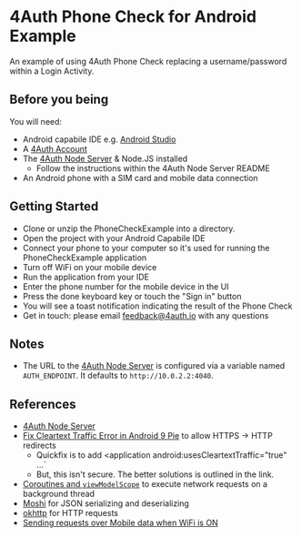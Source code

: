 # 4Auth Phone Check for Android Example

An example of using 4Auth Phone Check replacing a username/password within a Login Activity.

## Before you being

You will need:

- Android capabile IDE e.g. [Android Studio](https://developer.android.com/studio)
- A [4Auth Account](https://4auth.io)
- The [4Auth Node Server](https://gitlab.com/4auth/devx/4auth-node-server) & Node.JS installed
    - Follow the instructions within the 4Auth Node Server README
- An Android phone with a SIM card and mobile data connection

## Getting Started

- Clone or unzip the PhoneCheckExample into a directory.
- Open the project with your Android Capabile IDE
- Connect your phone to your computer so it's used for running the PhoneCheckExample application
- Turn off WiFi on your mobile device
- Run the application from your IDE
- Enter the phone number for the mobile device in the UI
- Press the done keyboard key or touch the "Sign in" button
- You will see a toast notification indicating the result of the Phone Check
- Get in touch: please email feedback@4auth.io with any questions

## Notes

- The URL to the [4Auth Node Server](https://gitlab.com/4auth/devx/4auth-node-server) is configured via a variable named `AUTH_ENDPOINT`. It defaults to `http://10.0.2.2:4040`.

## References

- [4Auth Node Server](https://gitlab.com/4auth/devx/4auth-node-server)
- [Fix Cleartext Traffic Error in Android 9 Pie](https://medium.com/@son.rommer/fix-cleartext-traffic-error-in-android-9-pie-2f4e9e2235e6) to allow HTTPS -> HTTP redirects
    - Quickfix is to add <application android:usesCleartextTraffic="true" ...`
    - But, this isn't secure. The better solutions is outlined in the link.
- [Coroutines and `viewModelScope`](https://developer.android.com/topic/libraries/architecture/coroutines#viewmodelscope) to execute network requests on a background thread
- [Moshi](https://github.com/square/moshi) for JSON serializing and deserializing
- [okhttp](https://square.github.io/okhttp/) for HTTP requests
- [Sending requests over Mobile data when WiFi is ON](https://stackoverflow.com/questions/25931334/send-request-over-mobile-data-when-wifi-is-on-android-l) 